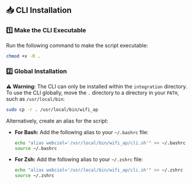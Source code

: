 ## 📥 CLI Installation

### 1️⃣ Make the CLI Executable
Run the following command to make the script executable:
```sh
chmod +x -R .
```

### 2️⃣ Global Installation
⚠️ **Warning:** The CLI can only be installed within the `integration` directory.
To use the CLI globally, move the `.` directory to a directory in your `PATH`, such as `/usr/local/bin`:
```sh
sudo cp -r . /usr/local/bin/wifi_ap
```

Alternatively, create an alias for the script:
- **For Bash:**
  Add the following alias to your `~/.bashrc` file:
  ```sh
  echo "alias webciel='/usr/local/bin/wifi_ap/cli.sh'" >> ~/.bashrc
  source ~/.bashrc
  ```
- **For Zsh:**
  Add the following alias to your `~/.zshrc` file:
  ```sh
  echo "alias webciel='/usr/local/bin/wifi_ap/cli.sh'" >> ~/.zshrc
  source ~/.zshrc
  ```
